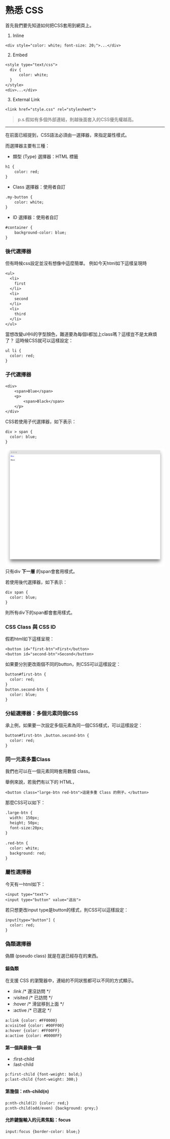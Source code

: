 # 熟悉 CSS

首先我們要先知道如何把CSS套用到網頁上。

1. Inline
```
<div style="color: white; font-size: 20;">...</div>
```
2. Embed
```
<style type="text/css">
  div {
      color: white;
  }
</style>
<div>...</div>
```
3. External Link
```
<link href="style.css" rel="stylesheet">
```
> p.s.假如有多個外部連結，則越後面套入的CSS優先權越高。

---

在前面已經提到，CSS語法必須由一選擇器，來指定屬性樣式。

而選擇器主要有三種：
- 類型 (Type) 選擇器：HTML 標籤
```
h1 {
    color: red;
}
```
- Class 選擇器：使用者自訂
```
.my-button {
    color: white;
}
```
- ID 選擇器：使用者自訂
```
#container {
    background-color: blue;
}
```

### 後代選擇器
但有時候css設定並沒有想像中這麼簡單。
例如今天html如下這樣呈現時
```
<ul>
  <li>
    first
  </li>
  <li>
    second
  </li>
  <li>
    third
  </li>
</ul>
```
當想改變ul中li的字型顏色，難道要為每個li都加上class嗎？這樣豈不是太麻煩了？
這時候CSS就可以這樣設定：
```
ul li {
  color: red;
}
```
### 子代選擇器
```
<div>
    <span>Blue</span>
    <p>
        <span>Black</span>
    </p>
</div>  
```
CSS若使用子代選擇器，如下表示：
```
div > span { 
  color: blue; 
} 
```
![](/assets/css-child-selector.png)
只有div **下一層** 的span會套用樣式。

若使用後代選擇器，如下表示：
```
div span { 
  color: blue; 
} 
```
則所有div下的span都會套用樣式。

### CSS Class 與 CSS ID
假若html如下這樣呈現：
```
<button id="first-btn">First</button>
<button id="second-btn">Second</button>
```
如果要分別更改兩個不同的button，則CSS可以這樣設定：

```
button#first-btn {
  color: red;
}
button.second-btn {
  color: blue;
}
```



### 分組選擇器：多個元素同個CSS
承上例，如果要一次設定多個元素為同一個CSS樣式，可以這樣設定：
```
button#first-btn ,button.second-btn {
  color: red;
}
```

### 同一元素多重Class
我們也可以在一個元素同時套用數個 class。

舉例來說，若我們有以下的 HTML，
```
<button class="large-btn red-btn">這是多重 Class 的例子。</button>
```
那麼CSS可以如下：
```
.large-btn { 
  width: 150px;
  height; 50px;
  font-size:20px; 
}

.red-btn { 
  color: white; 
  background: red;
}
```

### 屬性選擇器
今天有一html如下：
```
<input type="text">
<input type="button" value="送出">
```

若只想更改input type是button的樣式，則CSS可以這樣設定：

```
input[type="button"] {
  color: red;
}
```

### 偽類選擇器
偽類 (pseudo class) 就是在選已經存在的東西。
#### 錨偽類
在支援 CSS 的瀏覽器中，連結的不同狀態都可以不同的方式顯示。
- :link  /* 還沒訪問 */
- :visited  /* 已訪問 */
- :hover  /* 滑鼠移到上面 */
- :active  /* 已選定 */
```
a:link {color: #FF0000}		
a:visited {color: #00FF00}	
a:hover {color: #FF00FF}	
a:active {color: #0000FF}	
```

#### 第一個與最後一個
- :first-child
- :last-child
```
p:first-child {font-weight: bold;}
p:last-child {font-weight: 300;}
```

#### 第幾個：nth-child(n)
```
p:nth-child(2) {color: red;}
p:nth-child(odd/even) {background: grey;}
```

#### 允許鍵盤輸入的元素焦點：focus
```
input:focus {border-color: blue;}
```
